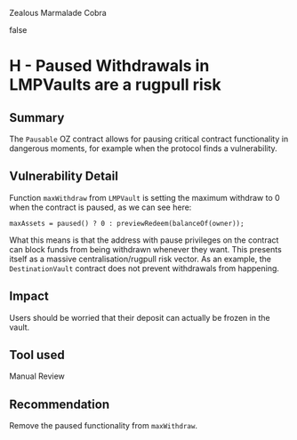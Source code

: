 Zealous Marmalade Cobra

false

# H - Paused Withdrawals in LMPVaults are a rugpull risk
## Summary
The `Pausable` OZ contract allows for pausing critical contract functionality in dangerous moments, for example when the protocol finds a vulnerability.

## Vulnerability Detail
Function `maxWithdraw` from `LMPVault` is setting the maximum withdraw to 0 when the contract is paused, as we can see here:

```
maxAssets = paused() ? 0 : previewRedeem(balanceOf(owner));
```

What this means is that the address with pause privileges on the contract can block funds from being withdrawn whenever they want. This presents itself as a massive centralisation/rugpull risk vector. As an example, the `DestinationVault` contract does not prevent withdrawals from happening.

## Impact
Users should be worried that their deposit can actually be frozen in the vault.

## Tool used

Manual Review

## Recommendation
Remove the paused functionality from `maxWithdraw`.